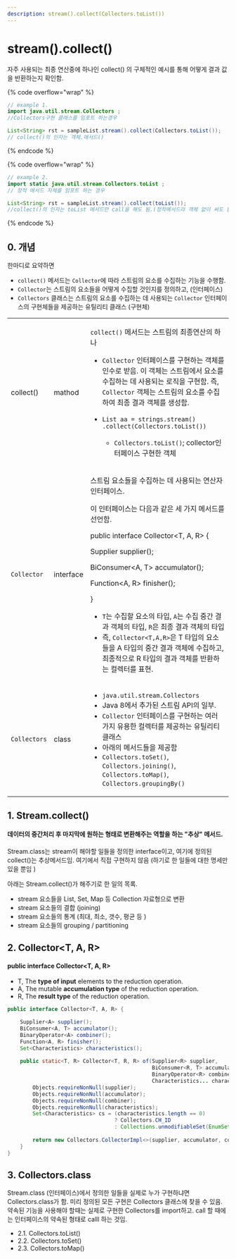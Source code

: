 ```yaml
---
description: stream().collect(Collectors.toList())
---
```


# stream().collect()

자주 사용되는 최종 연산중에 하나인 collect() 의 구체적인 예시를 통해 어떻게 결과 값을 반환하는지 확인함.&#x20;

{% code overflow="wrap" %}
```java
// example 1. 
import java.util.stream.Collectors ; 
//Collectors구현 클래스를 임포트 하는경우  

List<String> rst = sampleList.stream().collect(Collectors.toList()); 
// collect()의 인자는 객체.매서드()
```
{% endcode %}

{% code overflow="wrap" %}
```java
// example 2. 
import static java.util.stream.Collectors.toList ; 
// 정적 메서드 자체를 임포트 하는 경우 

List<String> rst = sampleList.stream().collect(toList()); 
//collect()의 인자는 toList 메서드만 call을 해도 됨.(정적메서드라 객체 없이 써도 됨)
```
{% endcode %}



## 0. 개념&#x20;

한마디로 요약하면&#x20;

* `collect()` 메서드는 `Collector`에 따라 스트림의 요소를 수집하는 기능을 수행함.&#x20;
* `Collector`는 스트림의 요소들을 어떻게 수집할 것인지를 정의하고, (인터페이스)
* `Collectors` 클래스는 스트림의 요소를 수집하는 데 사용되는 `Collector` 인터페이스의 구현체들을 제공하는 유틸리티 클래스 (구현체)



|              |           |                                                                                                                                                                                                                                                                                                                                                                                                                                                                                                  |
| ------------ | --------- | ------------------------------------------------------------------------------------------------------------------------------------------------------------------------------------------------------------------------------------------------------------------------------------------------------------------------------------------------------------------------------------------------------------------------------------------------------------------------------------------------ |
| collect()    | mathod    | <p><code>collect()</code> 메서드는 스트림의 최종연산의 하나</p><ul><li><code>Collector</code> 인터페이스를 구현하는 객체를 인수로 받음. 이 객체는 스트림에서 요소를 수집하는 데 사용되는 로직을 구현함. 즉, <code>Collector</code> 객체는 스트림의 요소를 수집하여 최종 결과 객체를 생성함.</li></ul><ul><li><p><code>List aa  = strings.stream() .collect(Collectors.toList())</code></p><ul><li><code>Collectors.toList()</code>; collector인터페이스 구현한 객체 </li></ul></li></ul>                                                                                                        |
| `Collector`  | interface | <p>스트림 요소들을 수집하는 데 사용되는 연산자 인터페이스.</p><p>이 인터페이스는 다음과 같은 세 가지 메서드를 선언함. </p><p></p><p>public interface Collector&#x3C;T, A, R> { </p><p>Supplier supplier(); </p><p>BiConsumer&#x3C;A, T> accumulator(); </p><p>Function&#x3C;A, R> finisher(); </p><p>}</p><ul><li> <code>T</code>는 수집할 요소의 타입, <code>A</code>는 수집 중간 결과 객체의 타입, <code>R</code>은 최종 결과 객체의 타입</li><li>즉, <code>Collector&#x3C;T,A,R></code>은 T 타입의 요소들을 A 타입의 중간 결과 객체에 수집하고, 최종적으로 R 타입의 결과 객체를 반환하는 컬렉터를 표현.</li></ul><p></p> |
| `Collectors` | class     | <ul><li><code>java.util.stream.Collectors</code></li><li>Java 8에서 추가된 스트림 API의 일부.  </li><li><code>Collector</code> 인터페이스를 구현하는 여러 가지 유용한 컬렉터를 제공하는 유틸리티 클래스 </li><li>아래의 메서드들을 제공함 </li><li><code>Collectors.toSet()</code>, <code>Collectors.joining()</code>, <code>Collectors.toMap()</code>, <code>Collectors.groupingBy()</code></li></ul>                                                                                                                                                 |





## 1. Stream.collect()

#### 데이터의 중간처리 후 마지막에 원하는 형태로 변환해주는 역할을 하는 "추상" 메서드.&#x20;

Stream.class는 stream이 해야할 일들을 정의한 interface이고, 여기에 정의된 collect()는 추상메서드임. 여기에서 직접 구현하지 않음 (하기로 한 일들에 대한 명세만 있을 뿐임 )

아래는 Stream.collect()가 해주기로 한 일의 목록.&#x20;

* stream 요소들을 List, Set, Map 등 Collection 자료형으로 변환
* stream 요소들의 결합 (joining)
* stream 요소들의 통계 (최대, 최소, 갯수, 평균 등 ) &#x20;
* stream 요소들의 grouping / partitioning



## 2. Collector\<T, A, R>

#### public interface Collector\<T, A, R>

* T, The **type of input** elements to the reduction operation.
* A, The mutable **accumulation type** of the reduction operation.
* R, The **result type** of the reduction operation.

```java
public interface Collector<T, A, R> {

    Supplier<A> supplier();
    BiConsumer<A, T> accumulator();
    BinaryOperator<A> combiner();
    Function<A, R> finisher();
    Set<Characteristics> characteristics();
    
    public static<T, R> Collector<T, R, R> of(Supplier<R> supplier,
                                              BiConsumer<R, T> accumulator,
                                              BinaryOperator<R> combiner,
                                              Characteristics... characteristics) {
        Objects.requireNonNull(supplier);
        Objects.requireNonNull(accumulator);
        Objects.requireNonNull(combiner);
        Objects.requireNonNull(characteristics);
        Set<Characteristics> cs = (characteristics.length == 0)
                                  ? Collectors.CH_ID
                                  : Collections.unmodifiableSet(EnumSet.of(Collector.Characteristics.IDENTITY_FINISH,
                                                                           characteristics));
        return new Collectors.CollectorImpl<>(supplier, accumulator, combiner, cs);
    }
}
```



## 3. Collectors.class&#x20;

Stream.class (인터페이스)에서 정의한 일들을 실제로 누가 구현하냐면 Collectors.class가 함. 미리 정의된 모든 구현은 Collectors 클래스에 찾을 수 있음. 약속된 기능을 사용해야 할때는 실제로 구현한 Collectors를 import하고. call 할 때에는 인터페이스의 약속된 형태로 calll 하는 것임.&#x20;

* 2.1. Collectors.toList()
* 2.2. Collectors.toSet()&#x20;
* 2.3. Collectors.toMap()




